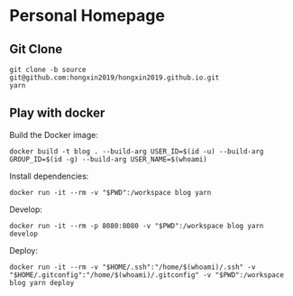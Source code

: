 # Personal Homepage

## Git Clone

```
git clone -b source git@github.com:hongxin2019/hongxin2019.github.io.git
yarn
```

## Play with docker


Build the Docker image:

```
docker build -t blog . --build-arg USER_ID=$(id -u) --build-arg GROUP_ID=$(id -g) --build-arg USER_NAME=$(whoami)
```

Install dependencies:

```
docker run -it --rm -v "$PWD":/workspace blog yarn
```

Develop:

```
docker run -it --rm -p 8080:8080 -v "$PWD":/workspace blog yarn develop
```

Deploy:

```
docker run -it --rm -v "$HOME/.ssh":"/home/$(whoami)/.ssh" -v "$HOME/.gitconfig":"/home/$(whoami)/.gitconfig" -v "$PWD":/workspace blog yarn deploy
```